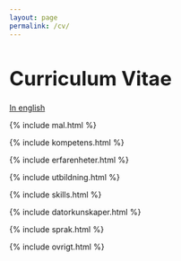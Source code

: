 ```yaml
---
layout: page
permalink: /cv/
---
```


<h1 style="font-size:250%">Curriculum Vitae</h1>

[In english](https://teodorcarlsson.github.io/cv/en/)

{% include mal.html %}

{% include kompetens.html %}

<div class="pagebreak"> </div>

{% include erfarenheter.html %}

<div class="pagebreak"> </div>

{% include utbildning.html %}

<div class="pagebreak"> </div>

{% include skills.html %}

<div class="pagebreak"> </div>

{% include datorkunskaper.html %}

{% include sprak.html %}

<div class="pagebreak"> </div>

{% include ovrigt.html %}
